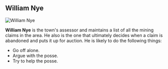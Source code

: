 ## William Nye

![William Nye](https://www.fieldandstream.com/sites/fieldandstream.com/files/styles/325_1x_/public/import/2014/import/Image/2009/photo/18/jwhardin.gif?itok=YDOA3RIH)


**William Nye** is the town's assessor and maintains a list of all the mining claims in the area. He also is the one that ultimately decides when a claim is abandoned and puts it up for auction. He is likely to do the following things:

* Go off alone.
* Argue with the posse.
* Try to help the posse.